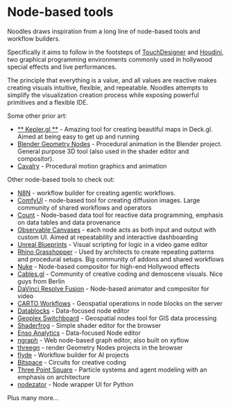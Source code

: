 # Node-based tools

Noodles draws inspiration from a long line of node-based tools and workflow builders.

Specifically it aims to follow in the footsteps of [TouchDesigner](https://derivative.ca/) and [Houdini](https://www.sidefx.com/), two graphical programming environments commonly used in hollywood special effects and live performances.

The principle that everything is a value, and all values are reactive makes creating visuals intuitive, flexible, and repeatable. Noodles attempts to simplify the visualization creation process while exposing powerful primitives and a flexible IDE.

Some other prior art:

* [** Kepler.gl **](https://kepler.gl/) - Amazing tool for creating beautiful maps in Deck.gl. Aimed at being easy to get up and running
* [Blender Geometry Nodes](https://docs.blender.org/manual/en/latest/modeling/geometry_nodes/index.html) - Procedural animation in the Blender project. General purpose 3D tool (also used in the shader editor and compositor).
* [Cavalry](https://cavalry.scenegroup.co/) - Procedural motion graphics and animation

Other node-based tools to check out:

* [N8N](https://n8n.io/) - workflow builder for creating agentic workflows.
* [ComfyUI](https://www.comfy.org/) - node-based tool for creating diffusion images. Large community of shared workflows and operators
* [Count](https://count.co/) - Node-based data tool for reactive data programming, emphasis on data tables and data provenance
* [Observable Canvases](https://observablehq.com/platform/canvases) - each node acts as both input and output with custom UI. Aimed at repeatability and interactive dashboarding
* [Unreal Blueprints](https://dev.epicgames.com/documentation/en-us/unreal-engine/blueprints-visual-scripting-in-unreal-engine) - Visual scripting for logic in a video game editor
* [Rhino Grasshopper](https://developer.rhino3d.com/guides/grasshopper/) - Used by architects to create repeating patterns and procedural setups. Big community of addons and shared workflows
* [Nuke](https://www.foundry.com/products/nuke-family/nuke) - Node-based compositor for high-end Hollywood effects
* [Cables.gl](https://cables.gl/) - Community of creative coding and demoscene visuals. Nice guys from Berlin
* [DaVinci Resolve Fusion](https://www.blackmagicdesign.com/products/davinciresolve/fusion) - Node-based animator and compositor for video
* [CARTO Workflows](https://carto.com/workflows) - Geospatial operations in node blocks on the server
* [Datablocks](https://datablocks.pro/) - Data-focused node editor
* [Geoplex Switchboard](https://www.geoplex.de/en/plexmap/switchboard/) - Geospatial nodes tool for GIS data processing
* [Shaderfrog](https://shaderfrog.com/app) - Simple shader editor for the browser
* [Enso Analytics](https://www.ensoanalytics.com/) - Data-focused Node editor
* [ngraph](https://ngraph.clarkmccauley.com/) - Web node-based graph editor, also built on xyflow
* [threegn](https://roman01la.github.io/threegn/) - render Geometry Nodes projects in the browser
* [flyde](https://flyde.dev/) - Workflow builder for AI projects
* [Bitspace](https://bitspace.sh/) - Circuits for creative coding
* [Three Point Square](https://www.threepointsquare.net/) - Particle systems and agent modeling with an emphasis on architecture
* [nodezator](https://nodezator.com/) - Node wrapper UI for Python

Plus many more...
